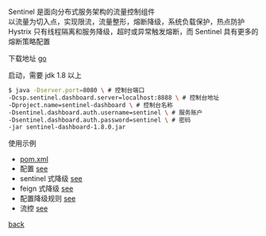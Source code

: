 Sentinel 是面向分布式服务架构的流量控制组件  
以流量为切入点，实现限流，流量整形，熔断降级，系统负载保护，热点防护  
Hystrix 只有线程隔离和服务降级，超时或异常触发熔断，而 Sentinel 具有更多的熔断策略配置  

下载地址 [go](https://github.com/alibaba/Sentinel/release)  

启动，需要 jdk 1.8 以上  
```sh
$ java -Dserver.port=8080 \ # 控制台端口
-Dcsp.sentinel.dashboard.server=localhost:8888 \ # 控制台地址
-Dproject.name=sentinel-dashboard \ # 控制台名称
-Dsentinel.dashboard.auth.username=sentinel \ # 服务账户
-Dsentinel.dashboard.auth.password=sentinel \ # 密码
-jar sentinel-dashboard-1.8.0.jar  
```

使用示例  
- [pom.xml](9/1.md)  
- 配置 [see](9/2.md)  
- sentinel 式降级 [see](9/3.md)  
- feign 式降级 [see](9/4.md)  
- 配置降级规则 [see](9/5.md)  
- 流控 [see](9/6.md)  

[back](../15.md)  